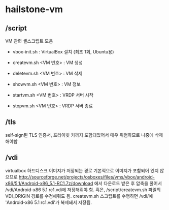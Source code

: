 # hailstone-vm

## /script
VM 관련 셸스크립트 모음

* vbox-init.sh : VirtualBox 설치 (최초 1회, Ubuntu용)

* createvm.sh <VM 번호> : VM 생성

* deletevm.sh <VM 번호> : VM 삭제

* showvm.sh <VM 번호> : VM 정보

* startvm.sh <VM 번호> : VRDP 서버 시작

* stopvm.sh <VM 번호> : VRDP 서버 종료


## /tls
self-sign된 TLS 인증서, 프라이빗 키까지 포함돼있어서 매우 위험하므로 나중에 삭제해야함

## /vdi
virtualbox 하드디스크 이미지가 저장되는 경로
기본적으로 이미지가 포함되어 있지 않으므로 http://sourceforge.net/projects/osboxes/files/vms/vbox/android-x86/5.1/Android-x86_5.1-RC1.7z/download 에서 다운로드 받은 후 압축을 풀어서 /vdi/Android-x86 5.1 rc1.vdi에 저장해줘야 함. 혹은, /script/createvm.sh 파일의 VDI_ORIGIN 경로를 수정해줘도 됨.
createvm.sh 스크립트를 수행하면 /vdi/에 'Android-x86 5.1 rc1.vdi'가 복제돼서 저장됨.

